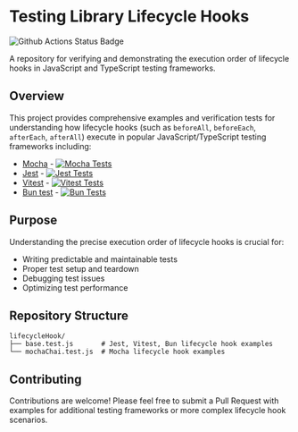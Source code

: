 # Testing Library Lifecycle Hooks

![Github Actions Status Badge](https://github.com/kamuiroeru/testing-library-lifecycle-hooks/actions/workflows/run-all-scripts.yml/badge.svg)

A repository for verifying and demonstrating the execution order of lifecycle hooks in JavaScript and TypeScript testing frameworks.

## Overview

This project provides comprehensive examples and verification tests for understanding how lifecycle hooks (such as `beforeAll`, `beforeEach`, `afterEach`, `afterAll`) execute in popular JavaScript/TypeScript testing frameworks including:

- [Mocha](https://mochajs.org/) - [![Mocha Tests](https://example.com/mocha-badge)](https://example.com/mocha-actions)
- [Jest](https://jestjs.io/) - [![Jest Tests](https://example.com/jest-badge)](https://example.com/jest-actions)
- [Vitest](https://vitest.dev/) - [![Vitest Tests](https://example.com/vitest-badge)](https://example.com/vitest-actions)
- [Bun test](https://bun.sh/docs/cli/test) - [![Bun Tests](https://example.com/bun-badge)](https://example.com/bun-actions)

## Purpose

Understanding the precise execution order of lifecycle hooks is crucial for:
- Writing predictable and maintainable tests
- Proper test setup and teardown
- Debugging test issues
- Optimizing test performance

## Repository Structure

```
lifecycleHook/
├── base.test.js       # Jest, Vitest, Bun lifecycle hook examples
└── mochaChai.test.js  # Mocha lifecycle hook examples
```

## Contributing

Contributions are welcome! Please feel free to submit a Pull Request with examples for additional testing frameworks or more complex lifecycle hook scenarios.
